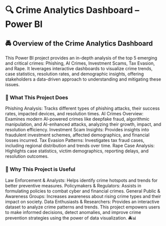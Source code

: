 # 🔍 Crime Analytics Dashboard – Power BI
## 🚔  Overview of the Crime Analytics Dashboard
This Power BI project provides an in-depth analysis of the top 5 emerging and critical crimes: Phishing, AI Crimes, Investment Scams, Tax Evasion, and Rape. It leverages interactive dashboards to visualize crime trends, case statistics, resolution rates, and demographic insights, offering stakeholders a data-driven approach to understanding and mitigating these issues.
### 🔎 What This Project Does
Phishing Analysis: Tracks different types of phishing attacks, their success rates, impacted devices, and resolution times.
AI Crimes Overview: Examines modern AI-powered crimes like deepfake fraud, algorithmic manipulation, and AI-enhanced attacks, analyzing their growth, impact, and resolution efficiency.
Investment Scam Insights: Provides insights into fraudulent investment schemes, affected demographics, and financial losses incurred.
Tax Evasion Patterns: Investigates tax fraud cases, including regional distribution and trends over time.
Rape Case Analysis: Highlights case statistics, victim demographics, reporting delays, and resolution outcomes.
### 🚀 Why This Project is Useful
Law Enforcement & Analysts: Helps identify crime hotspots and trends for better preventive measures.
Policymakers & Regulators: Assists in formulating policies to combat cyber and financial crimes.
General Public & Awareness Groups: Increases awareness about rising crime types and their impact on society.
Data Enthusiasts & Researchers: Provides an interactive dataset to analyze crime patterns and trends.
This project empowers users to make informed decisions, detect anomalies, and improve crime prevention strategies using the power of data visualization. 🚔📊
